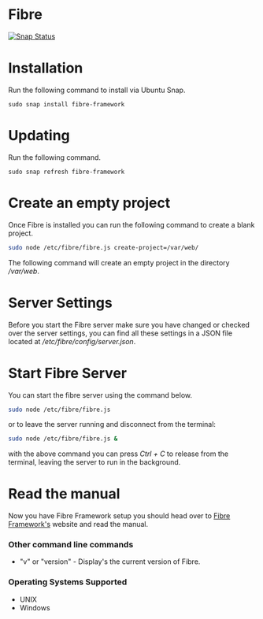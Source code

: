 # Fibre

[![Snap Status](https://build.snapcraft.io/badge/Fibre-Framework/fibre.svg)](https://build.snapcraft.io/user/Fibre-Framework/fibre)

# Installation

Run the following command to install via Ubuntu Snap.

```
sudo snap install fibre-framework
```

# Updating

Run the following command.

```
sudo snap refresh fibre-framework
```

# Create an empty project

Once Fibre is installed you can run the following command to create a blank project.

```bash
sudo node /etc/fibre/fibre.js create-project=/var/web/
```

The following command will create an empty project in the directory */var/web*.

# Server Settings
Before you start the Fibre server make sure you have changed or checked over the server settings, you can find all these settings in a JSON file located at */etc/fibre/config/server.json*.

# Start Fibre Server

You can start the fibre server using the command below.

```bash
sudo node /etc/fibre/fibre.js
```

or to leave the server running and disconnect from the terminal:

```bash
sudo node /etc/fibre/fibre.js &
```

with the above command you can press *Ctrl + C* to release from the terminal, leaving the server to run in the background.

# Read the manual
Now you have Fibre Framework setup you should head over to [Fibre Framework's](http://fibreframework.com/) website and read the manual.

### Other command line commands
* "v" or "version" - Display's the current version of Fibre.

### Operating Systems Supported
* UNIX
* Windows